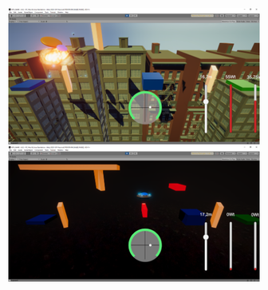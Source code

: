 ﻿![alt text](screenshots/UFO_Game(2_lvl_Die).png "Описание будет тут")
![alt text](screenshots/UFO_Game(3_lvl).png "Описание будет тут")

